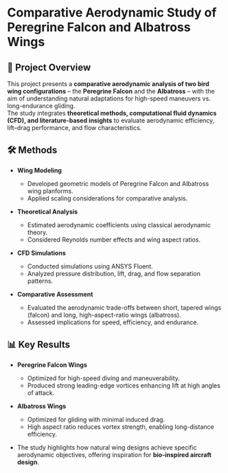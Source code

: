 # Comparative Aerodynamic Study of Peregrine Falcon and Albatross Wings

## 📌 Project Overview
This project presents a **comparative aerodynamic analysis of two bird wing configurations** – the **Peregrine Falcon** and the **Albatross** – with the aim of understanding natural adaptations for high-speed maneuvers vs. long-endurance gliding.  
The study integrates **theoretical methods, computational fluid dynamics (CFD), and literature-based insights** to evaluate aerodynamic efficiency, lift–drag performance, and flow characteristics.

## 🛠️ Methods
- **Wing Modeling**
  - Developed geometric models of Peregrine Falcon and Albatross wing planforms.  
  - Applied scaling considerations for comparative analysis.  

- **Theoretical Analysis**
  - Estimated aerodynamic coefficients using classical aerodynamic theory.  
  - Considered Reynolds number effects and wing aspect ratios.  

- **CFD Simulations**
  - Conducted simulations using ANSYS Fluent.  
  - Analyzed pressure distribution, lift, drag, and flow separation patterns.  

- **Comparative Assessment**
  - Evaluated the aerodynamic trade-offs between short, tapered wings (falcon) and long, high-aspect-ratio wings (albatross).  
  - Assessed implications for speed, efficiency, and endurance.  

## 📊 Key Results
- **Peregrine Falcon Wings**  
  - Optimized for high-speed diving and maneuverability.  
  - Produced strong leading-edge vortices enhancing lift at high angles of attack.  

- **Albatross Wings**  
  - Optimized for gliding with minimal induced drag.  
  - High aspect ratio reduces vortex strength, enabling long-distance efficiency.  

- The study highlights how natural wing designs achieve specific aerodynamic objectives, offering inspiration for **bio-inspired aircraft design**.  
